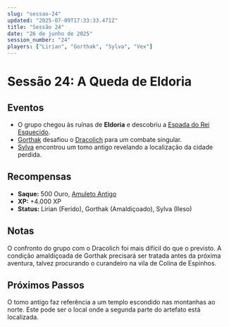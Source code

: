 ```yaml
---
slug: "sessao-24"
updated: "2025-07-09T17:33:33.471Z"
title: "Sessão 24"
date: "26 de junho de 2025"
session_number: "24"
players: ["Lirian", "Gorthak", "Sylva", "Vex"]
---
```


# Sessão 24: A Queda de Eldoria

## Eventos

- O grupo chegou às ruínas de **Eldoria** e descobriu a [Espada do Rei Esquecido](/items/sword-of-the-forgotten-king).
- [Gorthak](/characters/npcs/gorthak) desafiou o [Dracolich](/characters/monsters/dracolich) para um combate singular.
- [Sylva](/characters/npcs/sylva) encontrou um tomo antigo revelando a localização da cidade perdida.

## Recompensas

- **Saque:** 500 Ouro, [Amuleto Antigo](/items/ancient-amulet)
- **XP:** +4.000 XP
- **Status:** Lirian (Ferido), Gorthak (Amaldiçoado), Sylva (Ileso)

## Notas

O confronto do grupo com o Dracolich foi mais difícil do que o previsto. A condição amaldiçoada de Gorthak precisará ser tratada antes da próxima aventura, talvez procurando o curandeiro na vila de Colina de Espinhos.

## Próximos Passos

O tomo antigo faz referência a um templo escondido nas montanhas ao norte. Este pode ser o local onde a segunda parte do artefato está localizada.

